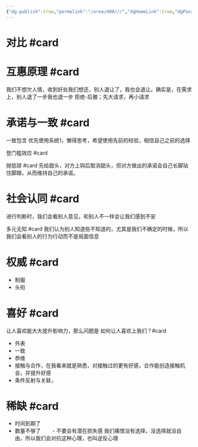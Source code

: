 ```yaml
---
{"dg-publish":true,"permalink":"/area/400///","dgHomeLink":true,"dgPassFrontmatter":true}
---
```



# 对比 #card 


# 互惠原理 #card
我们不想欠人情，收到好处我们想还，别人退让了，我也会退让。确实是，在需求上，别人退了一步我也退一步
拒绝-后撤；先大请求，再小请求
<!--ID: 1650467851531-->


# 承诺与一致 #card
一致包含
优先使用系统1，懒得思考，希望使用先前的经验，相信自己之前的选择
<!--ID: 1650467851536-->


登门槛效应 #card


抛低球 #card
先给甜头，对方上钩后取消甜头，但对方做出的承诺会自己长脚站住脚跟，从而维持自己的承诺。
<!--ID: 1650467851540-->


# 社会认同 #card
进行判断时，我们会看别人意见，和别人不一样会让我们感到不安
<!--ID: 1650467851548-->


多元无知 #card
我们认为别人知道些不知道的，尤其是我们不确定的时候，所以我们会看别人的行为行动而不是局面信息
<!--ID: 1650467851552-->


# 权威 #card 
- 制服
- 头衔
<!--ID: 1650467851557-->



# 喜好 #card 
让人喜欢能大大提升影响力，那么问题是
如何让人喜欢上我们？#card
- 外表
- 一致
- 恭维
- 接触与合作，在我看来就是熟悉，对接触过的更有好感，合作能创造接触机会，并提升好感
- 条件反射与关联，
<!--ID: 1650467851561-->


# 稀缺 #card 
- 时间到期了
- 数量不够了
　　- 不要会有潜在损失感
我们痛恨没有选择，没选择就没自由，所以我们会对抗这种心理，也叫逆反心理
<!--ID: 1650467851565-->
